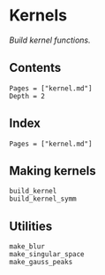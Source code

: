 # Kernels

*Build kernel functions.*

## Contents

```@contents
Pages = ["kernel.md"]
Depth = 2
```

## Index

```@index
Pages = ["kernel.md"]
```

## Making kernels

```@docs
build_kernel
build_kernel_symm
```

## Utilities

```@docs
make_blur
make_singular_space
make_gauss_peaks
```
